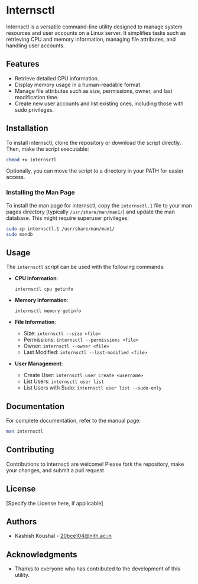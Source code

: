# Internsctl

Internsctl is a versatile command-line utility designed to manage system resources and user accounts on a Linux server. It simplifies tasks such as retrieving CPU and memory information, managing file attributes, and handling user accounts.

## Features

- Retrieve detailed CPU information.
- Display memory usage in a human-readable format.
- Manage file attributes such as size, permissions, owner, and last modification time.
- Create new user accounts and list existing ones, including those with sudo privileges.

## Installation

To install internsctl, clone the repository or download the script directly. Then, make the script executable:

```bash
chmod +x internsctl
```

Optionally, you can move the script to a directory in your PATH for easier access.

### Installing the Man Page

To install the man page for internsctl, copy the `internsctl.1` file to your man pages directory (typically `/usr/share/man/man1/`) and update the man database. This might require superuser privileges:

```bash
sudo cp internsctl.1 /usr/share/man/man1/
sudo mandb
```

## Usage

The `internsctl` script can be used with the following commands:

- **CPU Information**:
  ```
  internsctl cpu getinfo
  ```

- **Memory Information**:
  ```
  internsctl memory getinfo
  ```

- **File Information**:
  - Size: `internsctl --size <file>`
  - Permissions: `internsctl --permissions <file>`
  - Owner: `internsctl --owner <file>`
  - Last Modified: `internsctl --last-modified <file>`

- **User Management**:
  - Create User: `internsctl user create <username>`
  - List Users: `internsctl user list`
  - List Users with Sudo: `internsctl user list --sudo-only`

## Documentation

For complete documentation, refer to the manual page:

```bash
man internsctl
```

## Contributing

Contributions to internsctl are welcome! Please fork the repository, make your changes, and submit a pull request.

## License

[Specify the License here, if applicable]

## Authors

- Kashish Koushal - 20bce104@nith.ac.in

## Acknowledgments

- Thanks to everyone who has contributed to the development of this utility.

